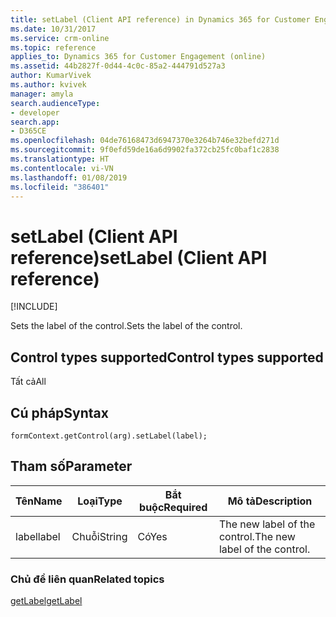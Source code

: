 ```yaml
---
title: setLabel (Client API reference) in Dynamics 365 for Customer Engagement| MicrosoftDocs
ms.date: 10/31/2017
ms.service: crm-online
ms.topic: reference
applies_to: Dynamics 365 for Customer Engagement (online)
ms.assetid: 44b2827f-0d44-4c0c-85a2-444791d527a3
author: KumarVivek
ms.author: kvivek
manager: amyla
search.audienceType:
- developer
search.app:
- D365CE
ms.openlocfilehash: 04de76168473d6947370e3264b746e32befd271d
ms.sourcegitcommit: 9f0efd59de16a6d9902fa372cb25fc0baf1c2838
ms.translationtype: HT
ms.contentlocale: vi-VN
ms.lasthandoff: 01/08/2019
ms.locfileid: "386401"
---
```

# <a name="setlabel-client-api-reference"></a><span data-ttu-id="f731a-102">setLabel (Client API reference)</span><span class="sxs-lookup"><span data-stu-id="f731a-102">setLabel (Client API reference)</span></span>

[!INCLUDE[](../../../../includes/cc_applies_to_update_9_0_0.md)]

<span data-ttu-id="f731a-103">Sets the label of the control.</span><span class="sxs-lookup"><span data-stu-id="f731a-103">Sets the label of the control.</span></span>

## <a name="control-types-supported"></a><span data-ttu-id="f731a-104">Control types supported</span><span class="sxs-lookup"><span data-stu-id="f731a-104">Control types supported</span></span>

<span data-ttu-id="f731a-105">Tất cả</span><span class="sxs-lookup"><span data-stu-id="f731a-105">All</span></span>

## <a name="syntax"></a><span data-ttu-id="f731a-106">Cú pháp</span><span class="sxs-lookup"><span data-stu-id="f731a-106">Syntax</span></span>

`formContext.getControl(arg).setLabel(label);`

## <a name="parameter"></a><span data-ttu-id="f731a-107">Tham số</span><span class="sxs-lookup"><span data-stu-id="f731a-107">Parameter</span></span>

|<span data-ttu-id="f731a-108">Tên</span><span class="sxs-lookup"><span data-stu-id="f731a-108">Name</span></span>|<span data-ttu-id="f731a-109">Loại</span><span class="sxs-lookup"><span data-stu-id="f731a-109">Type</span></span>|<span data-ttu-id="f731a-110">Bắt buộc</span><span class="sxs-lookup"><span data-stu-id="f731a-110">Required</span></span>|<span data-ttu-id="f731a-111">Mô tả</span><span class="sxs-lookup"><span data-stu-id="f731a-111">Description</span></span>|
|--|--|--|--|
|<span data-ttu-id="f731a-112">label</span><span class="sxs-lookup"><span data-stu-id="f731a-112">label</span></span>|<span data-ttu-id="f731a-113">Chuỗi</span><span class="sxs-lookup"><span data-stu-id="f731a-113">String</span></span>|<span data-ttu-id="f731a-114">Có</span><span class="sxs-lookup"><span data-stu-id="f731a-114">Yes</span></span>|<span data-ttu-id="f731a-115">The new label of the control.</span><span class="sxs-lookup"><span data-stu-id="f731a-115">The new label of the control.</span></span>|

### <a name="related-topics"></a><span data-ttu-id="f731a-116">Chủ đề liên quan</span><span class="sxs-lookup"><span data-stu-id="f731a-116">Related topics</span></span>

[<span data-ttu-id="f731a-117">getLabel</span><span class="sxs-lookup"><span data-stu-id="f731a-117">getLabel</span></span>](getLabel.md)
